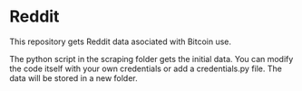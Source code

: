 # Reddit

This repository gets Reddit data asociated with Bitcoin use.

The python script in the scraping folder gets the initial data. You can modify the code itself with your own credentials or add a credentials.py file. The data will be stored in a new folder.